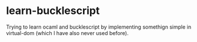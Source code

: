# learn-bucklescript
Trying to learn ocaml and bucklescript by implementing somethign simple in virtual-dom (which I have also never used before).
